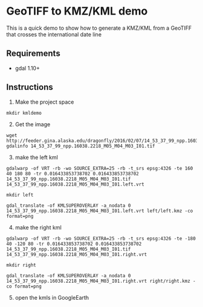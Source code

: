 # GeoTIFF to KMZ/KML demo

This is a quick demo to show how to generate a KMZ/KML from a GeoTIFF that crosses the international date line

## Requirements

* gdal 1.10+

## Instructions

1. Make the project space
```
mkdir kmldemo
```

2. Get the image
```
wget http://feeder.gina.alaska.edu/dragonfly/2016/02/07/14_53_37_99_npp.16038.2218_M05_M04_M03_I01.tif
gdalinfo 14_53_37_99_npp.16038.2218_M05_M04_M03_I01.tif
```

3. make the left kml
```
gdalwarp -of VRT -rb -wo SOURCE_EXTRA=25 -rb -t_srs epsg:4326 -te 160 40 180 80 -tr 0.016433853738702 0.016433853738702 14_53_37_99_npp.16038.2218_M05_M04_M03_I01.tif 14_53_37_99_npp.16038.2218_M05_M04_M03_I01.left.vrt
```
```
mkdir left
```
```
gdal_translate -of KMLSUPEROVERLAY -a_nodata 0 14_53_37_99_npp.16038.2218_M05_M04_M03_I01.left.vrt left/left.kmz -co format=png
```

4. make the right kml
```
gdalwarp -of VRT -rb -wo SOURCE_EXTRA=25 -rb -t_srs epsg:4326 -te -180 40 -120 80 -tr 0.016433853738702 0.016433853738702 14_53_37_99_npp.16038.2218_M05_M04_M03_I01.tif 14_53_37_99_npp.16038.2218_M05_M04_M03_I01.right.vrt
```
```
mkdir right
```
```
gdal_translate -of KMLSUPEROVERLAY -a_nodata 0 14_53_37_99_npp.16038.2218_M05_M04_M03_I01.right.vrt right/right.kmz -co format=png
```

5. open the kmls in GoogleEarth
